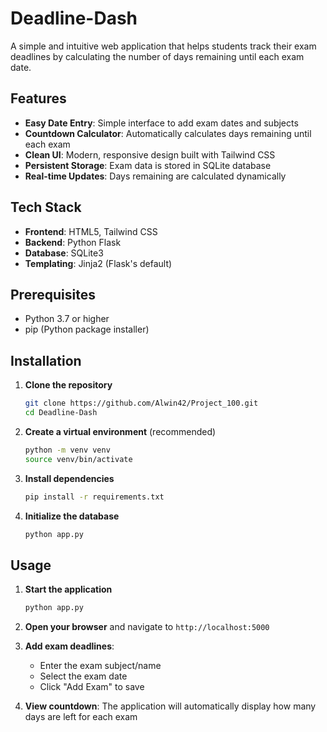 # Deadline-Dash

A simple and intuitive web application that helps students track their exam deadlines by calculating the number of days remaining until each exam date.

## Features

- **Easy Date Entry**: Simple interface to add exam dates and subjects
- **Countdown Calculator**: Automatically calculates days remaining until each exam
- **Clean UI**: Modern, responsive design built with Tailwind CSS
- **Persistent Storage**: Exam data is stored in SQLite database
- **Real-time Updates**: Days remaining are calculated dynamically

## Tech Stack

- **Frontend**: HTML5, Tailwind CSS
- **Backend**: Python Flask
- **Database**: SQLite3
- **Templating**: Jinja2 (Flask's default)

## Prerequisites

- Python 3.7 or higher
- pip (Python package installer)

## Installation

1. **Clone the repository**
   ```bash
   git clone https://github.com/Alwin42/Project_100.git
   cd Deadline-Dash
   ```

2. **Create a virtual environment** (recommended)
   ```bash
   python -m venv venv
   source venv/bin/activate  
   ```

3. **Install dependencies**
   ```bash
   pip install -r requirements.txt
   ```

4. **Initialize the database**
   ```bash
   python app.py
   ```

## Usage

1. **Start the application**
   ```bash
   python app.py
   ```

2. **Open your browser** and navigate to `http://localhost:5000`

3. **Add exam deadlines**:
   - Enter the exam subject/name
   - Select the exam date
   - Click "Add Exam" to save

4. **View countdown**: The application will automatically display how many days are left for each exam
